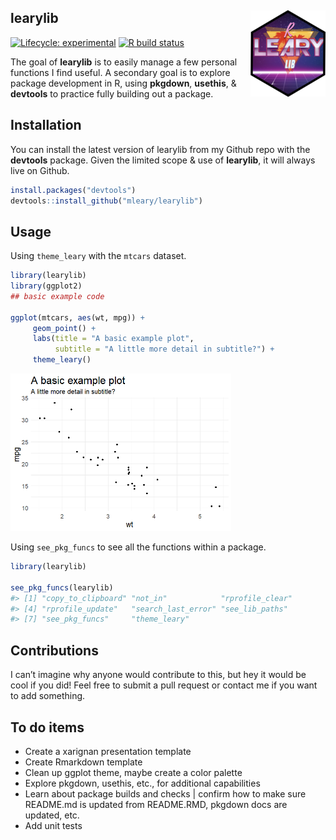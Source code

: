 
<!-- README.md is generated from README.Rmd. Please edit that file -->

## learylib <img src="man/figures/logo.png" align="right" alt="" width="120" />

<!-- badges: start -->

[![Lifecycle:
experimental](https://img.shields.io/badge/lifecycle-experimental-orange.svg)](https://www.tidyverse.org/lifecycle/#experimental)
[![R build
status](https://github.com/mleary/learylib/workflows/R-CMD-check/badge.svg)](https://github.com/mleary/learylib/actions)
<!-- badges: end -->

The goal of **learylib** is to easily manage a few personal functions I
find useful. A secondary goal is to explore package development in R,
using **pkgdown**, **usethis**, & **devtools** to practice fully
building out a package.

## Installation

You can install the latest version of learylib from my Github repo with
the **devtools** package. Given the limited scope & use of **learylib**,
it will always live on Github.

``` r
install.packages("devtools")
devtools::install_github("mleary/learylib")
```

## Usage

Using `theme_leary` with the `mtcars` dataset.

``` r
library(learylib)
library(ggplot2)
## basic example code

ggplot(mtcars, aes(wt, mpg)) +
     geom_point() +
     labs(title = "A basic example plot",
          subtitle = "A little more detail in subtitle?") +
     theme_leary()
```

<img src="man/figures/README-example1-1.png" width="70%" />

Using `see_pkg_funcs` to see all the functions within a package.

``` r
library(learylib)

see_pkg_funcs(learylib)
#> [1] "copy_to_clipboard" "not_in"            "rprofile_clear"   
#> [4] "rprofile_update"   "search_last_error" "see_lib_paths"    
#> [7] "see_pkg_funcs"     "theme_leary"
```

## Contributions

I can’t imagine why anyone would contribute to this, but hey it would be
cool if you did\! Feel free to submit a pull request or contact me if
you want to add something.

## To do items

  - Create a xarignan presentation template
  - Create Rmarkdown template
  - Clean up ggplot theme, maybe create a color palette
  - Explore pkgdown, usethis, etc., for additional capabilities
  - Learn about package builds and checks | confirm how to make sure
    README.md is updated from README.RMD, pkgdown docs are updated, etc.
  - Add unit tests
